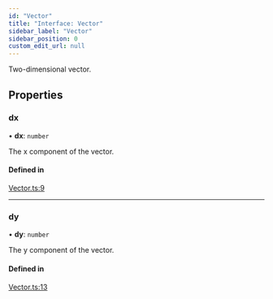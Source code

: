 ```yaml
---
id: "Vector"
title: "Interface: Vector"
sidebar_label: "Vector"
sidebar_position: 0
custom_edit_url: null
---
```


Two-dimensional vector.

## Properties

### dx

• **dx**: `number`

The x component of the vector.

#### Defined in

[Vector.ts:9](https://github.com/m2c2-project/m2c2kit/blob/c6627d5/packages/physics/src/Vector.ts#L9)

___

### dy

• **dy**: `number`

The y component of the vector.

#### Defined in

[Vector.ts:13](https://github.com/m2c2-project/m2c2kit/blob/c6627d5/packages/physics/src/Vector.ts#L13)
